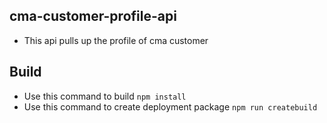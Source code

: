 ## cma-customer-profile-api
- This api pulls up the profile of cma customer

## Build
- Use this command to build `npm install`
- Use this command to create deployment package `npm run createbuild`
